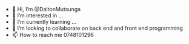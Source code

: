 - 👋 Hi, I’m @DaltonMutsunga
- 👀 I’m interested in ...
- 🌱 I’m currently learning ...
- 💞️ I’m looking to collaborate on back end and front end programming
- 📫 How to reach me 0748101296

<!---
DaltonMutsunga/DaltonMutsunga is a ✨ special ✨ repository because its `README.md` (this file) appears on your GitHub profile.
You can click the Preview link to take a look at your changes.
--->
